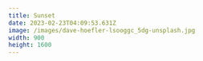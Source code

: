 ```yaml
---
title: Sunset
date: 2023-02-23T04:09:53.631Z
image: /images/dave-hoefler-lsooggc_5dg-unsplash.jpg
width: 900
height: 1600
---
```

